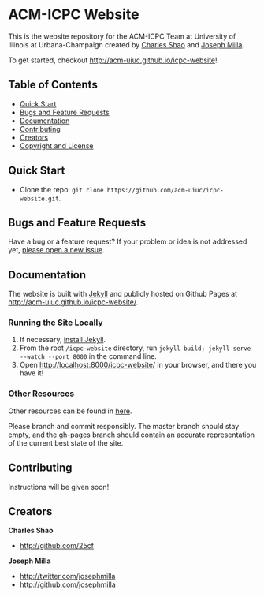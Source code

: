 # ACM-ICPC Website
This is the website repository for the ACM-ICPC Team at University of Illinois at Urbana-Champaign created by [Charles Shao](http://web.engr.illinois.edu/~cshao4) and [Joseph Milla](http://www.josephmilla.com).

To get started, checkout <http://acm-uiuc.github.io/icpc-website>!

## Table of Contents
- [Quick Start](#quick-start)
- [Bugs and Feature Requests](#bugs-and-feature-requests)
- [Documentation](#documentation)
- [Contributing](#contributing)
- [Creators](#creators)
- [Copyright and License](#copyright-and-license)

## Quick Start
- Clone the repo: `git clone https://github.com/acm-uiuc/icpc-website.git`.

## Bugs and Feature Requests
Have a bug or a feature request? If your problem or idea is not addressed yet, [please open a new issue](https://github.com/acm-uiuc/icpc-website/issues/new).

## Documentation
The website is built with [Jekyll](http://jekyllrb.com) and publicly hosted on Github Pages at <http://acm-uiuc.github.io/icpc-website/>.

### Running the Site Locally
1. If necessary, [install Jekyll](http://jekyllrb.com/docs/installation).
1. From the root `/icpc-website` directory, run `jekyll build; jekyll serve --watch --port 8000` in the command line.
1. Open <http://localhost:8000/icpc-website/> in your browser, and there you have it!

### Other Resources
Other resources can be found in [here](https://docs.google.com/presentation/d/1S6Cn7opfmwvdXv_hj0epf-f2VVPMVOSjQPr48xtk6Oc/edit#slide=id.g334dc67db_00).

Please branch and commit responsibly. The master branch should stay empty, and the gh-pages branch should contain an accurate representation of the current best state of the site.

## Contributing
Instructions will be given soon!

## Creators
**Charles Shao**

- <http://github.com/25cf>

**Joseph Milla**

- <http://twitter.com/josephmilla>
- <http://github.com/josephmilla>
